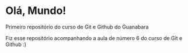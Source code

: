 # Olá, Mundo!
 Primeiro repositório do curso de Git e Github do Guanabara

 Fiz esse repositório acompanhando a aula de número 6 do curso de Git e Github :)
